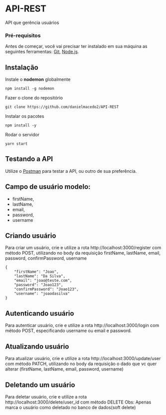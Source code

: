 # API-REST
API que gerência usuários

### Pré-requisitos

Antes de começar, você vai precisar ter instalado em sua máquina as seguintes ferramentas:
[Git](https://git-scm.com), [Node.js](https://nodejs.org/en/).

## Instalação

Instale o **nodemon** globalmente

```
npm install -g nodemon
```

Fazer o clone do repositório

```
git clone https://github.com/danielmacedo2/API-REST
```

Instalar os pacotes

```
npm install -y
```

Rodar o servidor

```
yarn start
```

## Testando a API

Utilize o [Postman](https://www.postman.com/) para testar a API, ou outro de sua preferência.

## Campo de usuário modelo:
+ firstName,
+ lastName,
+ email,
+ password,
+ username

## Criando usuário

Para criar um usuário, crie e utilize a rota http://localhost:3000/register com método POST, utilizando no body da requisição firstName, lastName, email, password, confirmPassword, username

```
{
    "firstName": "Joao",
    "lastName": "Da Silva",
    "email": "joao@teste.com",
    "password": "Joao123",
    "confirmPassword": "Joao123",
    "username": "joaodasilva"
}
```

## Autenticando usuário

Para autenticar usuário, crie e utilize a rota http://localhost:3000/login com método POST, especificando username ou email e password.

## Atualizando usuário

Para atualizar usuário, crie e utilize a rota http://localhost:3000/update/user com método PATCH, utilizando no body da requisição o dado que vc quer alterar (firstName, lastName, email, password, username)

## Deletando um usuário
Para deletar usuário, crie e utilize a rota http://localhost:3000/delete/user_id com método DELETE
Obs: Apenas marca o usuário como deletado no banco de dados(soft delete)
